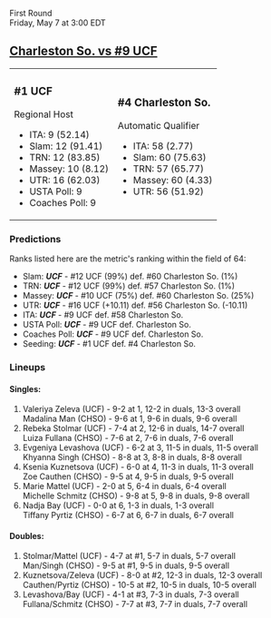 First Round  
Friday, May 7 at 3:00 EDT
## [Charleston So. vs #9 UCF](https://www.ncaa.com/game/5833651) 

<table><tr><td>  

### #1 UCF  

Regional Host  
- ITA: 9 (52.14)  
- Slam: 12 (91.41)  
- TRN: 12 (83.85)  
- Massey: 10 (8.12)  
- UTR: 16 (62.03)  
- USTA Poll: 9  
- Coaches Poll: 9  

</td><td>  

### #4 Charleston So.  

Automatic Qualifier  
- ITA: 58 (2.77)  
- Slam: 60 (75.63)  
- TRN: 57 (65.77)  
- Massey: 60 (4.33)  
- UTR: 56 (51.92)  

</td></tr></table>  

 ### Predictions  

Ranks listed here are the metric's ranking within the field of 64:  
- Slam: ***UCF*** - #12 UCF (99%) def. #60 Charleston So. (1%)  
- TRN: ***UCF*** - #12 UCF (99%) def. #57 Charleston So. (1%)  
- Massey: ***UCF*** - #10 UCF (75%) def. #60 Charleston So. (25%)  
- UTR: ***UCF*** - #16 UCF (+10.11) def. #56 Charleston So. (-10.11)  
- ITA: ***UCF*** - #9 UCF def. #58 Charleston So.  
- USTA Poll: ***UCF*** - #9 UCF def. Charleston So.  
- Coaches Poll: ***UCF*** - #9 UCF def. Charleston So.  
- Seeding: ***UCF*** - #1 UCF def. #4 Charleston So.  

 ### Lineups  

 #### Singles:  
1. Valeriya Zeleva (UCF) - 9-2 at 1, 12-2 in duals, 13-3 overall  
  Madalina Man (CHSO) - 9-6 at 1, 9-6 in duals, 9-6 overall
2. Rebeka Stolmar (UCF) - 7-4 at 2, 12-6 in duals, 14-7 overall  
  Luiza Fullana (CHSO) - 7-6 at 2, 7-6 in duals, 7-6 overall
3. Evgeniya Levashova (UCF) - 6-2 at 3, 11-5 in duals, 11-5 overall  
  Khyanna Singh (CHSO) - 8-8 at 3, 8-8 in duals, 8-8 overall
4. Ksenia Kuznetsova (UCF) - 6-0 at 4, 11-3 in duals, 11-3 overall  
  Zoe Cauthen (CHSO) - 9-5 at 4, 9-5 in duals, 9-5 overall
5. Marie Mattel (UCF) - 2-0 at 5, 6-4 in duals, 6-4 overall  
  Michelle Schmitz (CHSO) - 9-8 at 5, 9-8 in duals, 9-8 overall
6. Nadja Bay (UCF) - 0-0 at 6, 1-3 in duals, 1-3 overall  
  Tiffany Pyrtiz (CHSO) - 6-7 at 6, 6-7 in duals, 6-7 overall

 #### Doubles:  
1. Stolmar/Mattel (UCF) - 4-7 at #1, 5-7 in duals, 5-7 overall  
  Man/Singh (CHSO) - 9-5 at #1, 9-5 in duals, 9-5 overall
2. Kuznetsova/Zeleva (UCF) - 8-0 at #2, 12-3 in duals, 12-3 overall  
  Cauthen/Pyrtiz (CHSO) - 10-5 at #2, 10-5 in duals, 10-5 overall
3. Levashova/Bay (UCF) - 4-1 at #3, 7-3 in duals, 7-3 overall  
  Fullana/Schmitz (CHSO) - 7-7 at #3, 7-7 in duals, 7-7 overall